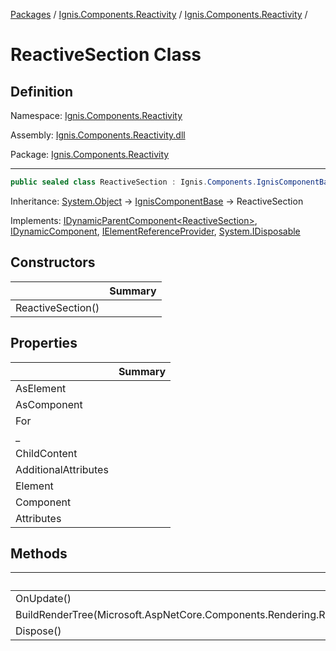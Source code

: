 [Packages](../../README.md) / [Ignis.Components.Reactivity](../README.md) / [Ignis.Components.Reactivity](README.md) /

# ReactiveSection Class

## Definition

Namespace: [Ignis.Components.Reactivity](README.md)

Assembly: [Ignis.Components.Reactivity.dll](../README.md)

Package: [Ignis.Components.Reactivity](https://www.nuget.org/packages/Ignis.Components.Reactivity)

---

```csharp
public sealed class ReactiveSection : Ignis.Components.IgnisComponentBase, Ignis.Components.IDynamicParentComponent<Ignis.Components.Reactivity.ReactiveSection>, Ignis.Components.IDynamicComponent, Ignis.Components.IElementReferenceProvider, System.IDisposable
```

Inheritance: [System.Object](https://learn.microsoft.com/en-us/dotnet/api/System.Object) → [IgnisComponentBase](../../Ignis.Components/Ignis.Components/Ignis.Components.IgnisComponentBase.md) → ReactiveSection

Implements: [IDynamicParentComponent&lt;ReactiveSection&gt;](../../Ignis.Components/Ignis.Components/Ignis.Components.IDynamicParentComponent{Ignis.Components.Reactivity.ReactiveSection}.md), [IDynamicComponent](../../Ignis.Components/Ignis.Components/Ignis.Components.IDynamicComponent.md), [IElementReferenceProvider](../../Ignis.Components/Ignis.Components/Ignis.Components.IElementReferenceProvider.md), [System.IDisposable](https://learn.microsoft.com/en-us/dotnet/api/System.IDisposable)

## Constructors

|                   | Summary |
| ----------------- | ------- |
| ReactiveSection() |         |

## Properties

|                      | Summary |
| -------------------- | ------- |
| AsElement            |         |
| AsComponent          |         |
| For                  |         |
| \_                   |         |
| ChildContent         |         |
| AdditionalAttributes |         |
| Element              |         |
| Component            |         |
| Attributes           |         |

## Methods

|                                                                              | Summary |
| ---------------------------------------------------------------------------- | ------- |
| OnUpdate()                                                                   |         |
| BuildRenderTree(Microsoft.AspNetCore.Components.Rendering.RenderTreeBuilder) |         |
| Dispose()                                                                    |         |
